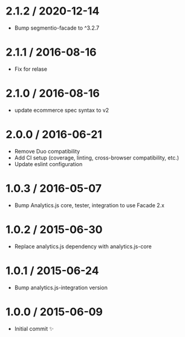 2.1.2 / 2020-12-14
===================

  * Bump segmentio-facade to ^3.2.7

2.1.1 / 2016-08-16
==================

 * Fix for relase

2.1.0 / 2016-08-16
==================

  * update ecommerce spec syntax to v2

2.0.0 / 2016-06-21
==================

  * Remove Duo compatibility
  * Add CI setup (coverage, linting, cross-browser compatibility, etc.)
  * Update eslint configuration

1.0.3 / 2016-05-07
==================

  * Bump Analytics.js core, tester, integration to use Facade 2.x

1.0.2 / 2015-06-30
==================

  * Replace analytics.js dependency with analytics.js-core

1.0.1 / 2015-06-24
==================

  * Bump analytics.js-integration version

1.0.0 / 2015-06-09
==================

  * Initial commit :sparkles:
